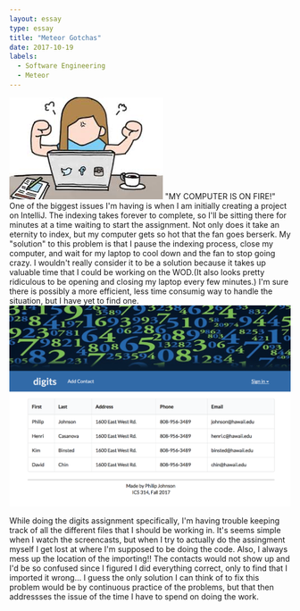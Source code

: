 ```yaml
---
layout: essay
type: essay
title: "Meteor Gotchas"
date: 2017-10-19
labels:
  - Software Engineering
  - Meteor
---
```


<img class="ui image" src="/images/Unknown.jpg"> 
"MY COMPUTER IS ON FIRE!"
One of the biggest issues I'm having is when I am initially creating a project on IntelliJ. The indexing takes forever to complete, so I'll be sitting there for minutes at a time waiting to start the assignment. Not only does it take an eternity to index, but my computer gets so hot that the fan goes berserk. My "solution" to this problem is that I pause the indexing process, close my computer, and wait for my laptop to cool down and the fan to stop going crazy. I wouldn't really consider it to be a solution because it takes up valuable time that I could be working on the WOD.(It also looks pretty ridiculous to be opening and closing my laptop every few minutes.) I'm sure there is possibly a more efficient, less time consumig way to handle the situation, but I have yet to find one. 

<img class="ui image" src="/digits.png"> 

While doing the digits assignment specifically, I'm having trouble keeping track of all the different files that I should be working in. It's seems simple when I watch the screencasts, but when I try to actually do the assingment myself I get lost at where I'm supposed to be doing the code. Also, I always mess up the location of the importing!! The contacts would not show up and I'd be so confused since I figured I did everything correct, only to find that I imported it wrong... I guess the only solution I can think of to fix this problem would be by continuous practice of the problems, but that then addressses the issue of the time I have to spend on doing the work.  

